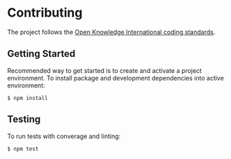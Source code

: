# Contributing

The project follows the [Open Knowledge International coding standards](https://github.com/okfn/coding-standards).

## Getting Started

Recommended way to get started is to create and activate a project environment. To install package and development dependencies into active environment:

```
$ npm install
```

## Testing

To run tests with converage and linting:

```
$ npm test
```
